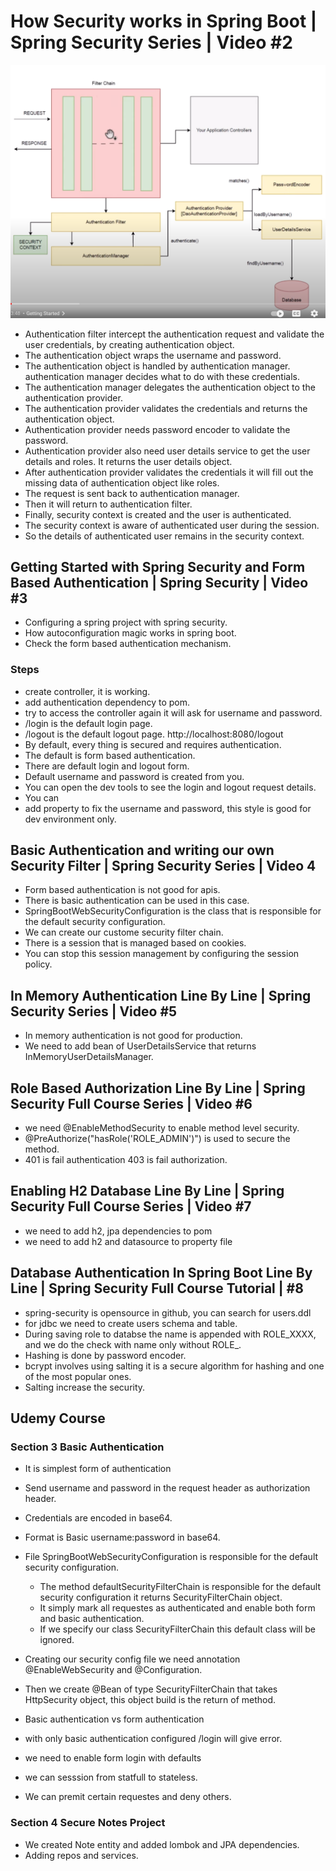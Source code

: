 # How Security works in Spring Boot | Spring Security Series | Video #2

![1.png](src/main/resources/sc/1.png)

- Authentication filter intercept the authentication request and validate the user credentials, by creating authentication object.
- The authentication object wraps the username and password.
- The authentication object is handled by authentication manager. authentication manager decides what to do with these credentials.
- The authentication manager delegates the authentication object to the authentication provider.
- The authentication provider validates the credentials and returns the authentication object.
- Authentication provider needs password encoder to validate the password.
- Authentication provider also need user details service to get the user details and roles. It returns the user details object.
- After authentication provider validates the credentials it will fill out the missing data of authentication object like roles.
- The request is sent back to authentication manager.
- Then it will return to authentication filter.
- Finally, security context is created and the user is authenticated.
- The security context is aware of authenticated user during the session.
- So the details of authenticated user remains in the security context.

## Getting Started with Spring Security and Form Based Authentication | Spring Security | Video #3

- Configuring a spring project with spring security.
- How autoconfiguration magic works in spring boot.
- Check the form based authentication mechanism.

### Steps

- create controller, it is working.
- add authentication dependency to pom.
- try to access the controller again it will ask for username and password.
- /login is the default login page.
- /logout is the default logout page. http://localhost:8080/logout
- By default, every thing is secured and requires authentication.
- The default is form based authentication.
- There are default login and logout form.
- Default username and password is created from you.
- You can open the dev tools to see the login and logout request details.
- You can 
- add property to fix the username and password, this style is good for dev environment only.

## Basic Authentication and writing our own Security Filter | Spring Security Series | Video 4

- Form based authentication is not good for apis.
- There is basic authentication can be used in this case.
- SpringBootWebSecurityConfiguration is the class that is responsible for the default security configuration.
- We can create our custome security filter chain.
- There is a session that is managed based on cookies.
- You can stop this session management by configuring the session policy.

## In Memory Authentication Line By Line | Spring Security Series | Video #5

- In memory authentication is not good for production.
- We need to add bean of UserDetailsService that returns InMemoryUserDetailsManager.

## Role Based Authorization Line By Line | Spring Security Full Course Series | Video #6

- we need @EnableMethodSecurity to enable method level security.
- @PreAuthorize("hasRole('ROLE_ADMIN')") is used to secure the method.
- 401 is fail authentication 403 is fail authorization.

## Enabling H2 Database Line By Line | Spring Security Full Course Series | Video #7

- we need to add h2, jpa dependencies to pom
- we need to add h2 and datasource to property file

## Database Authentication In Spring Boot Line By Line | Spring Security Full Course Tutorial | #8

- spring-security is opensource in github, you can search for users.ddl
- for jdbc we need to create users schema and table.
- During saving role to databse the name is appended with ROLE_XXXX, and we do the check with name only without ROLE_.
- Hashing is done by password encoder.
- bcrypt involves using salting it is a secure algorithm for hashing and one of the most popular ones.
- Salting increase the security.


## Udemy Course

### Section 3 Basic Authentication

- It is simplest form of authentication
- Send username and password in the request header as authorization header.
- Credentials are encoded in base64.
- Format is Basic username:password in base64.
- File SpringBootWebSecurityConfiguration is responsible for the default security configuration.
  - The method defaultSecurityFilterChain is responsible for the default security configuration
    it returns SecurityFilterChain object.
  - It simply mark all requestes as authenticated and enable both form and basic authentication.
  - If we specify our class SecurityFilterChain this default class will be ignored.
- Creating our security config file we need annotation @EnableWebSecurity and @Configuration.
- Then we create @Bean of type SecurityFilterChain that takes HttpSecurity object, this object build is the return of method.

- Basic authentication vs form authentication
- with only basic authentication configured /login will give error.
- we need to enable form login with defaults
- we can sesssion from statfull to stateless.
- We can premit certain requestes and deny others.

### Section 4 Secure Notes Project

- We created Note entity and added lombok and JPA dependencies.
- Adding repos and services.